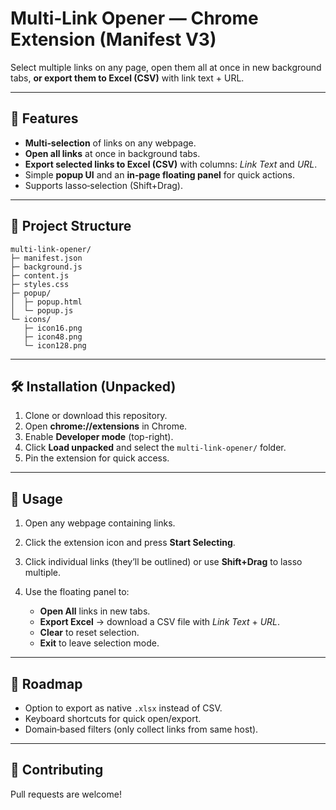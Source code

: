 # Multi‑Link Opener — Chrome Extension (Manifest V3)

Select multiple links on any page, open them all at once in new background tabs, **or export them to Excel (CSV)** with link text + URL.

---

## 🚀 Features

* **Multi‑selection** of links on any webpage.
* **Open all links** at once in background tabs.
* **Export selected links to Excel (CSV)** with columns: *Link Text* and *URL*.
* Simple **popup UI** and an **in‑page floating panel** for quick actions.
* Supports lasso‑selection (Shift+Drag).

---

## 📂 Project Structure

```
multi-link-opener/
├─ manifest.json
├─ background.js
├─ content.js
├─ styles.css
├─ popup/
│  ├─ popup.html
│  └─ popup.js
└─ icons/
   ├─ icon16.png
   ├─ icon48.png
   └─ icon128.png
```

---

## 🛠 Installation (Unpacked)

1. Clone or download this repository.
2. Open **chrome://extensions** in Chrome.
3. Enable **Developer mode** (top-right).
4. Click **Load unpacked** and select the `multi-link-opener/` folder.
5. Pin the extension for quick access.

---

## 📖 Usage

1. Open any webpage containing links.
2. Click the extension icon and press **Start Selecting**.
3. Click individual links (they’ll be outlined) or use **Shift+Drag** to lasso multiple.
4. Use the floating panel to:

   * **Open All** links in new tabs.
   * **Export Excel** → download a CSV file with *Link Text* + *URL*.
   * **Clear** to reset selection.
   * **Exit** to leave selection mode.

---


## 📌 Roadmap

* Option to export as native `.xlsx` instead of CSV.
* Keyboard shortcuts for quick open/export.
* Domain‑based filters (only collect links from same host).

---

## 🤝 Contributing

Pull requests are welcome! 


